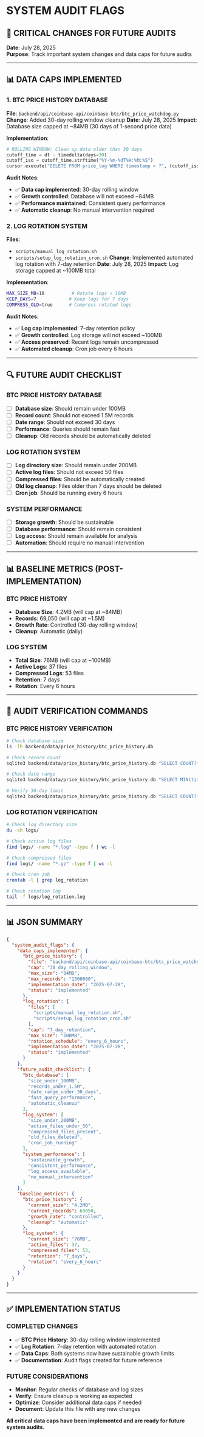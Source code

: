 # SYSTEM AUDIT FLAGS

## 🚩 CRITICAL CHANGES FOR FUTURE AUDITS

**Date**: July 28, 2025  
**Purpose**: Track important system changes and data caps for future audits

---

## 📊 DATA CAPS IMPLEMENTED

### 1. BTC PRICE HISTORY DATABASE
**File**: `backend/api/coinbase-api/coinbase-btc/btc_price_watchdog.py`
**Change**: Added 30-day rolling window cleanup
**Date**: July 28, 2025
**Impact**: Database size capped at ~84MB (30 days of 1-second price data)

**Implementation**:
```python
# ROLLING WINDOW: Clean up data older than 30 days
cutoff_time = dt - timedelta(days=30)
cutoff_iso = cutoff_time.strftime("%Y-%m-%dT%H:%M:%S")
cursor.execute("DELETE FROM price_log WHERE timestamp < ?", (cutoff_iso,))
```

**Audit Notes**:
- ✅ **Data cap implemented**: 30-day rolling window
- ✅ **Growth controlled**: Database will not exceed ~84MB
- ✅ **Performance maintained**: Consistent query performance
- ✅ **Automatic cleanup**: No manual intervention required

### 2. LOG ROTATION SYSTEM
**Files**: 
- `scripts/manual_log_rotation.sh`
- `scripts/setup_log_rotation_cron.sh`
**Change**: Implemented automated log rotation with 7-day retention
**Date**: July 28, 2025
**Impact**: Log storage capped at ~100MB total

**Implementation**:
```bash
MAX_SIZE_MB=10          # Rotate logs > 10MB
KEEP_DAYS=7            # Keep logs for 7 days
COMPRESS_OLD=true      # Compress rotated logs
```

**Audit Notes**:
- ✅ **Log cap implemented**: 7-day retention policy
- ✅ **Growth controlled**: Log storage will not exceed ~100MB
- ✅ **Access preserved**: Recent logs remain uncompressed
- ✅ **Automated cleanup**: Cron job every 6 hours

---

## 🔍 FUTURE AUDIT CHECKLIST

### BTC PRICE HISTORY DATABASE
- [ ] **Database size**: Should remain under 100MB
- [ ] **Record count**: Should not exceed 1.5M records
- [ ] **Date range**: Should not exceed 30 days
- [ ] **Performance**: Queries should remain fast
- [ ] **Cleanup**: Old records should be automatically deleted

### LOG ROTATION SYSTEM
- [ ] **Log directory size**: Should remain under 200MB
- [ ] **Active log files**: Should not exceed 50 files
- [ ] **Compressed files**: Should be automatically created
- [ ] **Old log cleanup**: Files older than 7 days should be deleted
- [ ] **Cron job**: Should be running every 6 hours

### SYSTEM PERFORMANCE
- [ ] **Storage growth**: Should be sustainable
- [ ] **Database performance**: Should remain consistent
- [ ] **Log access**: Should remain available for analysis
- [ ] **Automation**: Should require no manual intervention

---

## 📊 BASELINE METRICS (POST-IMPLEMENTATION)

### BTC PRICE HISTORY
- **Database Size**: 4.2MB (will cap at ~84MB)
- **Records**: 69,050 (will cap at ~1.5M)
- **Growth Rate**: Controlled (30-day rolling window)
- **Cleanup**: Automatic (daily)

### LOG SYSTEM
- **Total Size**: 76MB (will cap at ~100MB)
- **Active Logs**: 37 files
- **Compressed Logs**: 53 files
- **Retention**: 7 days
- **Rotation**: Every 6 hours

---

## 🎯 AUDIT VERIFICATION COMMANDS

### BTC PRICE HISTORY VERIFICATION
```bash
# Check database size
ls -lh backend/data/price_history/btc_price_history.db

# Check record count
sqlite3 backend/data/price_history/btc_price_history.db "SELECT COUNT(*) FROM price_log;"

# Check date range
sqlite3 backend/data/price_history/btc_price_history.db "SELECT MIN(timestamp), MAX(timestamp) FROM price_log;"

# Verify 30-day limit
sqlite3 backend/data/price_history/btc_price_history.db "SELECT COUNT(*) FROM price_log WHERE timestamp < datetime('now', '-30 days');"
```

### LOG ROTATION VERIFICATION
```bash
# Check log directory size
du -sh logs/

# Check active log files
find logs/ -name "*.log" -type f | wc -l

# Check compressed files
find logs/ -name "*.gz" -type f | wc -l

# Check cron job
crontab -l | grep log_rotation

# Check rotation log
tail -f logs/log_rotation.log
```

---

## 📊 JSON SUMMARY

```json
{
  "system_audit_flags": {
    "data_caps_implemented": {
      "btc_price_history": {
        "file": "backend/api/coinbase-api/coinbase-btc/btc_price_watchdog.py",
        "cap": "30_day_rolling_window",
        "max_size": "84MB",
        "max_records": "1500000",
        "implementation_date": "2025-07-28",
        "status": "implemented"
      },
      "log_rotation": {
        "files": [
          "scripts/manual_log_rotation.sh",
          "scripts/setup_log_rotation_cron.sh"
        ],
        "cap": "7_day_retention",
        "max_size": "100MB",
        "rotation_schedule": "every_6_hours",
        "implementation_date": "2025-07-28",
        "status": "implemented"
      }
    },
    "future_audit_checklist": {
      "btc_database": [
        "size_under_100MB",
        "records_under_1.5M",
        "date_range_under_30_days",
        "fast_query_performance",
        "automatic_cleanup"
      ],
      "log_system": [
        "size_under_200MB",
        "active_files_under_50",
        "compressed_files_present",
        "old_files_deleted",
        "cron_job_running"
      ],
      "system_performance": [
        "sustainable_growth",
        "consistent_performance",
        "log_access_available",
        "no_manual_intervention"
      ]
    },
    "baseline_metrics": {
      "btc_price_history": {
        "current_size": "4.2MB",
        "current_records": 69050,
        "growth_rate": "controlled",
        "cleanup": "automatic"
      },
      "log_system": {
        "current_size": "76MB",
        "active_files": 37,
        "compressed_files": 53,
        "retention": "7_days",
        "rotation": "every_6_hours"
      }
    }
  }
}
```

---

## ✅ IMPLEMENTATION STATUS

### COMPLETED CHANGES
- ✅ **BTC Price History**: 30-day rolling window implemented
- ✅ **Log Rotation**: 7-day retention with automated rotation
- ✅ **Data Caps**: Both systems now have sustainable growth limits
- ✅ **Documentation**: Audit flags created for future reference

### FUTURE CONSIDERATIONS
- **Monitor**: Regular checks of database and log sizes
- **Verify**: Ensure cleanup is working as expected
- **Optimize**: Consider additional data caps if needed
- **Document**: Update this file with any new changes

**All critical data caps have been implemented and are ready for future system audits.** 